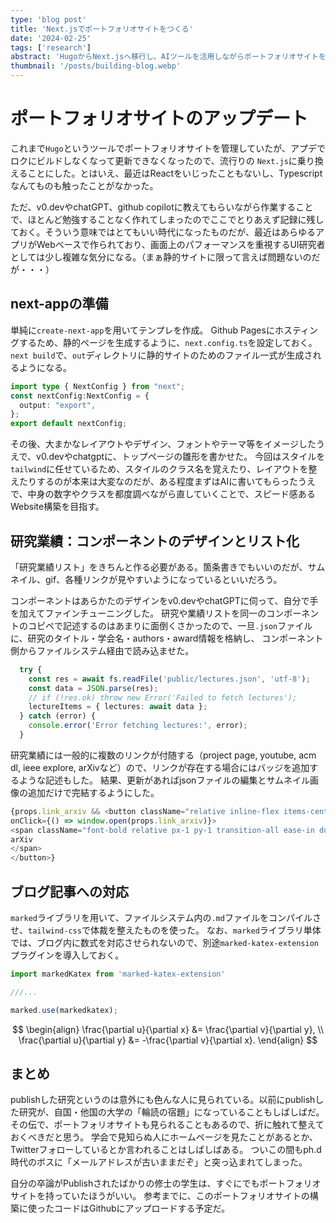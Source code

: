 ```yaml
---
type: 'blog post'
title: 'Next.jsでポートフォリオサイトをつくる'
date: '2024-02-25'
tags: ['research']
abstract: 'HugoからNext.jsへ移行し、AIツールを活用しながらポートフォリオサイトを構築した記録。'
thumbnail: '/posts/building-blog.webp'
---
```


# ポートフォリオサイトのアップデート

これまで`Hugo`というツールでポートフォリオサイトを管理していたが、アプデでロクにビルドしなくなって更新できなくなったので、流行りの `Next.js`に乗り換えることにした。とはいえ、最近はReactをいじったこともないし、Typescriptなんてものも触ったことがなかった。

ただ、v0.devやchatGPT、github copilotに教えてもらいながら作業することで、ほとんど勉強することなく作れてしまったのでここでとりあえず記録に残しておく。そういう意味ではとてもいい時代になったものだが、最近はあらゆるアプリがWebベースで作られており、画面上のパフォーマンスを重視するUI研究者としては少し複雑な気分になる。（まぁ静的サイトに限って言えば問題ないのだが・・・）

## next-appの準備

単純に`create-next-app`を用いてテンプレを作成。
Github Pagesにホスティングするため、静的ページを生成するように、`next.config.ts`を設定しておく。`next build`で、`out`ディレクトリに静的サイトのためのファイル一式が生成されるようになる。

```ts
import type { NextConfig } from "next";
const nextConfig:NextConfig = {
  output: "export",
};
export default nextConfig;
```

その後、大まかなレイアウトやデザイン、フォントやテーマ等をイメージしたうえで、v0.devやchatgptに、トップページの雛形を書かせた。
今回はスタイルを`tailwind`に任せているため、スタイルのクラス名を覚えたり、レイアウトを整えたりするのが本来は大変なのだが、ある程度まずはAIに書いてもらったうえで、中身の数字やクラスを都度調べながら直していくことで、スピード感あるWebsite構築を目指す。


## 研究業績：コンポーネントのデザインとリスト化

「研究業績リスト」をきちんと作る必要がある。箇条書きでもいいのだが、サムネイル、gif、各種リンクが見やすいようになっているといいだろう。

コンポーネントはあらかたのデザインをv0.devやchatGPTに伺って、自分で手を加えてファインチューニングした。
研究や業績リストを同一のコンポーネントのコピペで記述するのはあまりに面倒くさかったので、一旦`.json`ファイルに、研究のタイトル・学会名・authors・award情報を格納し、
コンポーネント側からファイルシステム経由で読み込ませた。


```ts
  try {
    const res = await fs.readFile('public/lectures.json', 'utf-8');
    const data = JSON.parse(res);
    // if (!res.ok) throw new Error('Failed to fetch lectures');
    lectureItems = { lectures: await data };
  } catch (error) {
    console.error('Error fetching lectures:', error);
  }
```

研究業績には一般的に複数のリンクが付随する（project page, youtube, acm dl, ieee explore, arXivなど）ので、リンクが存在する場合にはバッジを追加するような記述もした。
結果、更新があればjsonファイルの編集とサムネイル画像の追加だけで完結するようにした。

```ts
{props.link_arxiv && <button className="relative inline-flex items-center justify-center p-0.5 mt-2 me-2 overflow-hidden text-sm font-medium text-gray-900 rounded-lg group bg-gradient-to-br from-red-700 to-red-500 group-hover:from-red-600 group-hover:to-blue-500 hover:text-white dark:text-white" 
onClick={() => window.open(props.link_arxiv)}>
<span className="font-bold relative px-1 py-1 transition-all ease-in duration-75 bg-white dark:bg-gray-900 rounded-md group-hover:bg-opacity-0 text-xs">
arXiv
</span>
</button>}
```

## ブログ記事への対応

`marked`ライブラリを用いて、ファイルシステム内の`.md`ファイルをコンパイルさせ、`tailwind-css`で体裁を整えたものを使った。
なお、`marked`ライブラリ単体では、ブログ内に数式を対応させられないので、別途`marked-katex-extension`プラグインを導入しておく。

```ts
import markedKatex from 'marked-katex-extension'

///...

marked.use(markedkatex);
```

$$
\begin{align}
\frac{\partial u}{\partial x} &= \frac{\partial v}{\partial y}, \\
\frac{\partial u}{\partial y} &= -\frac{\partial v}{\partial x}.
\end{align}
$$


## まとめ

publishした研究というのは意外にも色んな人に見られている。以前にpublishした研究が、自国・他国の大学の「輪読の宿題」になっていることもしばしばだ。
その伝で、ポートフォリオサイトも見られることもあるので、折に触れて整えておくべきだと思う。
学会で見知らぬ人にホームページを見たことがあるとか、Twitterフォローしているとか言われることはしばしばある。
ついこの間もph.d時代のボスに「メールアドレスが古いままだぞ」と突っ込まれてしまった。

自分の卒論がPublishされたばかりの修士の学生は、すぐにでもポートフォリオサイトを持っていたほうがいい。
参考までに、このポートフォリオサイトの構築に使ったコードはGithubにアップロードする予定だ。